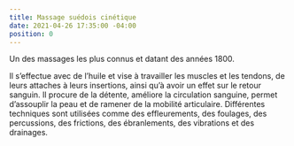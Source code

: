 ```yaml
---
title: Massage suédois cinétique
date: 2021-04-26 17:35:00 -04:00
position: 0
---
```


Un des massages les plus connus et datant des années 1800.

Il s’effectue avec de l’huile et vise à travailler les muscles et les tendons, de leurs attaches à leurs insertions, ainsi qu’à avoir un effet sur le retour sanguin. Il procure de la détente, améliore la circulation sanguine, permet d’assouplir la peau et de ramener de la mobilité articulaire. Différentes techniques sont utilisées comme des effleurements, des foulages, des percussions, des frictions, des ébranlements, des vibrations et des drainages.